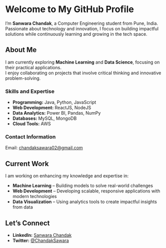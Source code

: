# Welcome to My GitHub Profile  

I’m **Sanwara Chandak**, a Computer Engineering student from Pune, India. Passionate about technology and innovation, I focus on building impactful solutions while continuously learning and growing in the tech space.  

## About Me  

I am currently exploring **Machine Learning** and **Data Science**, focusing on their practical applications.  
I enjoy collaborating on projects that involve critical thinking and innovative problem-solving.  

### Skills and Expertise  
- **Programming:** Java, Python, JavaScript  
- **Web Development:** ReactJS, NodeJS  
- **Data Analytics:** Power BI, Pandas, NumPy
- **Databases:** MySQL, MongoDB  
- **Cloud Tools:** AWS  

### Contact Information  
Email: chandaksawara02@gmail.com  

## Current Work  

I am working on enhancing my knowledge and expertise in:  
- **Machine Learning** – Building models to solve real-world challenges  
- **Web Development** – Developing scalable, responsive applications with modern technologies  
- **Data Visualization** – Using analytics tools to create impactful insights from data  

## Let’s Connect  

- **LinkedIn:** [Sanwara Chandak](https://www.linkedin.com/in/sanwara-chandak-a81ab322a/)  
- **Twitter:** [@ChandakSawara](https://twitter.com/ChandakSawara)  

